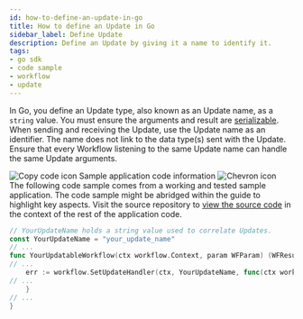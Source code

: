 ```yaml
---
id: how-to-define-an-update-in-go
title: How to define an Update in Go
sidebar_label: Define Update
description: Define an Update by giving it a name to identify it.
tags:
- go sdk
- code sample
- workflow
- update
---
```


<!-- DO NOT EDIT THIS FILE DIRECTLY.
THIS FILE IS GENERATED from https://github.com/temporalio/documentation-samples-go/blob/main/yourupdate/your_updatable_workflow_dacx.go. -->

In Go, you define an Update type, also known as an Update name, as a `string` value.
You must ensure the arguments and result are [serializable](/concepts/what-is-a-data-converter).
When sending and receiving the Update, use the Update name as an identifier.
The name does not link to the data type(s) sent with the Update.
Ensure that every Workflow listening to the same Update name can handle the same Update arguments.

<div class="copycode-notice-container"><div class="copycode-notice"><img data-style="copycode-icon" src="/icons/copycode.png" alt="Copy code icon" /> Sample application code information <img id="i-533aebbf-4c26-4a4d-988e-5390bf91e455" data-event="clickable-copycode-info" data-style="chevron-icon" src="/icons/chevron.png" alt="Chevron icon" /></div><div id="copycode-info-533aebbf-4c26-4a4d-988e-5390bf91e455" class="copycode-info">The following code sample comes from a working and tested sample application. The code sample might be abridged within the guide to highlight key aspects. Visit the source repository to <a href="https://github.com/temporalio/documentation-samples-go/blob/main/yourupdate/your_updatable_workflow_dacx.go">view the source code</a> in the context of the rest of the application code.</div></div>

```go
// YourUpdateName holds a string value used to correlate Updates.
const YourUpdateName = "your_update_name"
// ...
func YourUpdatableWorkflow(ctx workflow.Context, param WFParam) (WFResult, error) {
// ...
	err := workflow.SetUpdateHandler(ctx, YourUpdateName, func(ctx workflow.Context, arg YourUpdateArg) (YourUpdateResult, error) {
// ...
	}
// ...
}
```

